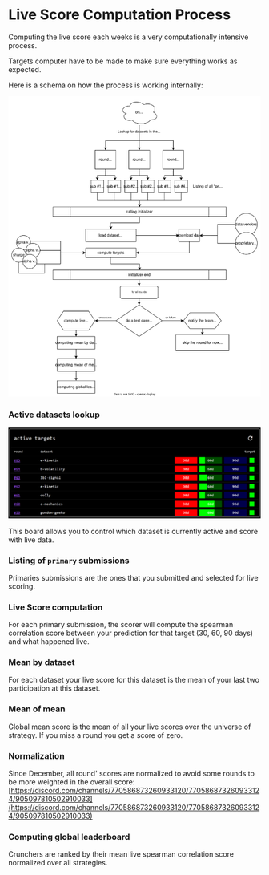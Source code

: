 # Live Score Computation Process

Computing the live score each weeks is a very computationally intensive process.

Targets computer have to be made to make sure everything works as expected.

Here is a schema on how the process is working internally:

![internal schema](../.gitbook/assets/live-computer.drawio.svg)

### Active datasets lookup

![](<../.gitbook/assets/image (23).png>)

This board allows you to control which dataset is currently active and score with live data.

### Listing of `primary` submissions

Primaries submissions are the ones that you submitted and selected for live scoring.

### Live Score computation

For each primary submission, the scorer will compute the spearman correlation score between your prediction for that target (30, 60, 90 days) and what happened live.

### Mean by dataset

For each dataset your live score for this dataset is the mean of your last two participation at this dataset.

### Mean of mean

Global mean score is the mean of all your live scores over the universe of strategy. If you miss a round you get a score of zero.

### Normalization

Since December, all round' scores are normalized to avoid some rounds to be more weighted in the overall score: [https://discord.com/channels/770586873260933120/770586873260933124/905097810502910033](https://discord.com/channels/770586873260933120/770586873260933124/905097810502910033)

### Computing global leaderboard

Crunchers are ranked by their mean live spearman correlation score normalized over all strategies.
